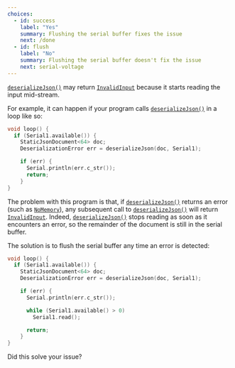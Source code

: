 ```yaml
---
choices:
  - id: success
    label: "Yes"
    summary: Flushing the serial buffer fixes the issue
    next: /done
  - id: flush
    label: "No"
    summary: Flushing the serial buffer doesn't fix the issue
    next: serial-voltage
---    
```


[`deserializeJson()`](/v6/api/json/deserializejson/) may return [`InvalidInput`](/v6/api/misc/deserializationerror/#invalidinput) because it starts reading the input mid-stream.

For example, it can happen if your program calls [`deserializeJson()`](/v6/api/json/deserializejson/) in a loop like so:

```c++
void loop() {
  if (Serial1.available()) {
    StaticJsonDocument<64> doc;
    DeserializationError err = deserializeJson(doc, Serial1);

    if (err) {
      Serial.println(err.c_str());
      return;
    }
}
```

The problem with this program is that, if [`deserializeJson()`](/v6/api/json/deserializejson/) returns an error (such as [`NoMemory`](/v6/api/misc/deserializationerror/#nomemory)), any subsequent call to [`deserializeJson()`](/v6/api/json/deserializejson/) will return [`InvalidInput`](/v6/api/misc/deserializationerror/#invalidinput). Indeed, [`deserializeJson()`](/v6/api/json/deserializejson/) stops reading as soon as it encounters an error, so the remainder of the document is still in the serial buffer.

The solution is to flush the serial buffer any time an error is detected:

```c++
void loop() {
  if (Serial1.available()) {
    StaticJsonDocument<64> doc;
    DeserializationError err = deserializeJson(doc, Serial1);

    if (err) {
      Serial.println(err.c_str());

      while (Serial1.available() > 0)
        Serial1.read();

      return;
    }
}
```

Did this solve your issue?